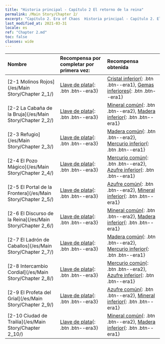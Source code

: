 ```yaml
---
title: "Historia principal - Capítulo 2 El retorno de la reina"
permalink: /Main Story/Chapter 2/
excerpt: "Capítulo 2. Era of Chaos  Historia principal - Capítulo 2. El retorno de la reina"
last_modified_at: 2021-03-31
locale: es
ref: "Chapter 2.md"
toc: false
classes: wide
---
```


  | Nombre |  Recompensa por completar por primera vez: | Recompensa obtenida |
  |:------------|:------------|:------------| 
  | [2-1 Molinos Rojos](/es/Main Story/Chapter 2_1/) | [Llave de plata](/es/Items/con_693/){: .btn .btn--era3} | [Cristal inferior](/es/Items/mat_5/){: .btn .btn--era1}, [Gemas inferiores](/es/Items/mat_4/){: .btn .btn--era1} |
  | [2-2 La Cabaña de la Bruja](/es/Main Story/Chapter 2_2/) | [Llave de plata](/es/Items/con_693/){: .btn .btn--era3} | [Mineral común](/es/Items/mat_6/){: .btn .btn--era2}, [Madera inferior](/es/Items/mat_1/){: .btn .btn--era1} |
  | [2-3 Refugio](/es/Main Story/Chapter 2_3/) | [Llave de plata](/es/Items/con_693/){: .btn .btn--era3} | [Madera común](/es/Items/mat_7/){: .btn .btn--era2}, [Mercurio inferior](/es/Items/mat_2/){: .btn .btn--era1} |
  | [2-4 El Pozo Mágico](/es/Main Story/Chapter 2_4/) | [Llave de plata](/es/Items/con_693/){: .btn .btn--era3} | [Mercurio común](/es/Items/mat_8/){: .btn .btn--era2}, [Azufre inferior](/es/Items/mat_3/){: .btn .btn--era1} |
  | [2-5 El Portal de la Frontera](/es/Main Story/Chapter 2_5/) | [Llave de plata](/es/Items/con_693/){: .btn .btn--era3} | [Azufre común](/es/Items/mat_9/){: .btn .btn--era2}, [Mineral inferior](/es/Items/mat_1/){: .btn .btn--era1} |
  | [2-6 El Discurso de la Reina](/es/Main Story/Chapter 2_6/) | [Llave de plata](/es/Items/con_693/){: .btn .btn--era3} | [Mineral común](/es/Items/mat_6/){: .btn .btn--era2}, [Madera inferior](/es/Items/mat_1/){: .btn .btn--era1} |
  | [2-7 El Ladrón de Caballos](/es/Main Story/Chapter 2_7/) | [Llave de plata](/es/Items/con_693/){: .btn .btn--era3} | [Madera común](/es/Items/mat_7/){: .btn .btn--era2}, [Mercurio inferior](/es/Items/mat_2/){: .btn .btn--era1} |
  | [2-8 Intercambio Cordial](/es/Main Story/Chapter 2_8/) | [Llave de plata](/es/Items/con_693/){: .btn .btn--era3} | [Mercurio común](/es/Items/mat_8/){: .btn .btn--era2}, [Azufre inferior](/es/Items/mat_3/){: .btn .btn--era1} |
  | [2-9 El Profeta del Grial](/es/Main Story/Chapter 2_9/) | [Llave de plata](/es/Items/con_693/){: .btn .btn--era3} | [Azufre común](/es/Items/mat_9/){: .btn .btn--era2}, [Mineral inferior](/es/Items/mat_1/){: .btn .btn--era1} |
  | [2-10 Ciudad de Trailia](/es/Main Story/Chapter 2_10/) | [Llave de plata](/es/Items/con_693/){: .btn .btn--era3} | [Mineral común](/es/Items/mat_6/){: .btn .btn--era2}, [Madera inferior](/es/Items/mat_1/){: .btn .btn--era1} |

